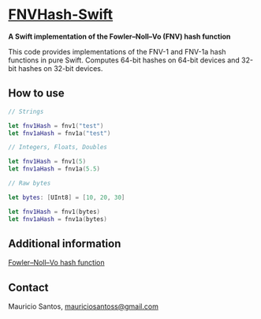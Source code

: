 [FNVHash-Swift](https://github.com/mauriciosantos/Swift-FNV-Hash)
====================
**A Swift implementation of the Fowler–Noll–Vo (FNV) hash function**

This code provides implementations of the FNV-1 and FNV-1a hash functions in pure Swift. Computes 64-bit hashes on 64-bit devices and 32-bit hashes on 32-bit devices.

How to use
--------------------

```swift
// Strings

let fnv1Hash = fnv1("test")
let fnv1aHash = fnv1a("test")

// Integers, Floats, Doubles

let fnv1Hash = fnv1(5)
let fnv1aHash = fnv1a(5.5)

// Raw bytes

let bytes: [UInt8] = [10, 20, 30]

let fnv1Hash = fnv1(bytes)
let fnv1aHash = fnv1a(bytes)
```
 
Additional information
--------------------

[Fowler–Noll–Vo hash function](http://www.isthe.com/chongo/tech/comp/fnv/)

Contact
--------------------

Mauricio Santos, [mauriciosantoss@gmail.com](mailto:mauriciosantoss@gmail.com)
